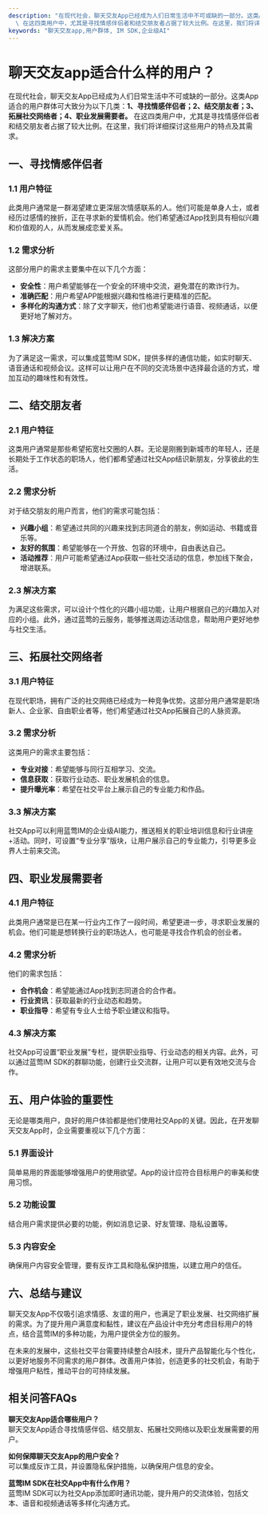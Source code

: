 ```yaml
---
description: "在现代社会，聊天交友App已经成为人们日常生活中不可或缺的一部分。这类App适合的用户群体可大致分为以下几类：**1、寻找情感伴侣者；2、结交朋友者；3、拓展社交网络者；4、职业发展需要者。**\
  \ 在这四类用户中，尤其是寻找情感伴侣者和结交朋友者占据了较大比例。在这里，我们将详细探讨这些用户的特点及其需求。"
keywords: "聊天交友app,用户群体, IM SDK,企业级AI"
---
```

# 聊天交友app适合什么样的用户？

在现代社会，聊天交友App已经成为人们日常生活中不可或缺的一部分。这类App适合的用户群体可大致分为以下几类：**1、寻找情感伴侣者；2、结交朋友者；3、拓展社交网络者；4、职业发展需要者。** 在这四类用户中，尤其是寻找情感伴侣者和结交朋友者占据了较大比例。在这里，我们将详细探讨这些用户的特点及其需求。

## 一、寻找情感伴侣者

### 1.1 用户特征

此类用户通常是一群渴望建立更深层次情感联系的人。他们可能是单身人士，或者经历过感情的挫折，正在寻求新的爱情机会。他们希望通过App找到具有相似兴趣和价值观的人，从而发展成恋爱关系。

### 1.2 需求分析

这部分用户的需求主要集中在以下几个方面：

- **安全性**：用户希望能够在一个安全的环境中交流，避免潜在的欺诈行为。
- **准确匹配**：用户希望APP能根据兴趣和性格进行更精准的匹配。
- **多样化的沟通方式**：除了文字聊天，他们也希望能进行语音、视频通话，以便更好地了解对方。

### 1.3 解决方案

为了满足这一需求，可以集成蓝莺IM SDK，提供多样的通信功能，如实时聊天、语音通话和视频会议。这样可以让用户在不同的交流场景中选择最合适的方式，增加互动的趣味性和有效性。

## 二、结交朋友者

### 2.1 用户特征

这类用户通常是那些希望拓宽社交圈的人群。无论是刚搬到新城市的年轻人，还是长期处于工作状态的职场人，他们都希望通过社交App结识新朋友，分享彼此的生活。

### 2.2 需求分析

对于结交朋友的用户而言，他们的需求可能包括：

- **兴趣小组**：希望通过共同的兴趣来找到志同道合的朋友，例如运动、书籍或音乐等。
- **友好的氛围**：希望能够在一个开放、包容的环境中，自由表达自己。
- **活动推荐**：用户可能希望通过App获取一些社交活动的信息，参加线下聚会，增进联系。

### 2.3 解决方案

为满足这些需求，可以设计个性化的兴趣小组功能，让用户根据自己的兴趣加入对应的小组。此外，通过蓝莺的云服务，能够推送周边活动信息，帮助用户更好地参与社交生活。

## 三、拓展社交网络者

### 3.1 用户特征

在现代职场，拥有广泛的社交网络已经成为一种竞争优势。这部分用户通常是职场新人、企业家、自由职业者等，他们希望通过社交App拓展自己的人脉资源。

### 3.2 需求分析

这类用户的需求主要包括：

- **专业对接**：希望能够与同行互相学习、交流。
- **信息获取**：获取行业动态、职业发展机会的信息。
- **提升曝光率**：希望在社交平台上展示自己的专业能力和作品。

### 3.3 解决方案

社交App可以利用蓝莺IM的企业级AI能力，推送相关的职业培训信息和行业讲座+活动。同时，可设置“专业分享”版块，让用户展示自己的专业能力，引导更多业界人士前来交流。

## 四、职业发展需要者

### 4.1 用户特征

此类用户通常是已在某一行业内工作了一段时间，希望更进一步，寻求职业发展的机会。他们可能是想转换行业的职场达人，也可能是寻找合作机会的创业者。

### 4.2 需求分析

他们的需求包括：

- **合作机会**：希望能通过App找到志同道合的合作者。
- **行业资讯**：获取最新的行业动态和趋势。
- **职业指导**：希望有专业人士给予职业建议和指导。

### 4.3 解决方案

社交App可设置“职业发展”专栏，提供职业指导、行业动态的相关内容。此外，可以通过蓝莺IM SDK的群聊功能，创建行业交流群，让用户可以更有效地交流与合作。

## 五、用户体验的重要性

无论是哪类用户，良好的用户体验都是他们使用社交App的关键。因此，在开发聊天交友App时，企业需要重视以下几个方面：

### 5.1 界面设计

简单易用的界面能够增强用户的使用欲望。App的设计应符合目标用户的审美和使用习惯。

### 5.2 功能设置

结合用户需求提供必要的功能，例如消息记录、好友管理、隐私设置等。

### 5.3 内容安全

确保用户内容安全管理，要有反诈工具和隐私保护措施，以建立用户的信任。

## 六、总结与建议

聊天交友App不仅吸引追求情感、友谊的用户，也满足了职业发展、社交网络扩展的需求。为了提升用户满意度和黏性，建议在产品设计中充分考虑目标用户的特点，结合蓝莺IM的多种功能，为用户提供全方位的服务。

在未来的发展中，这些社交平台需要持续整合AI技术，提升产品智能化与个性化，以更好地服务不同需求的用户群体。改善用户体验，创造更多的社交机会，有助于增强用户粘性，推动平台的可持续发展。

## 相关问答FAQs

**聊天交友App适合哪些用户？**  
聊天交友App适合寻找情感伴侣、结交朋友、拓展社交网络以及职业发展需要的用户。

**如何保障聊天交友App的用户安全？**  
可以集成反诈工具，并设置隐私保护措施，以确保用户信息的安全。

**蓝莺IM SDK在社交App中有什么作用？**  
蓝莺IM SDK可以为社交App添加即时通讯功能，提升用户的交流体验，包括文本、语音和视频通话等多样化沟通方式。
